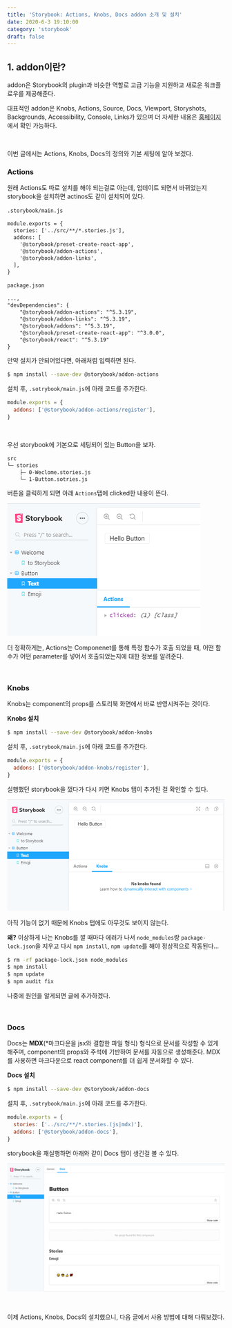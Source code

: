 ```yaml
---
title: 'Storybook: Actions, Knobs, Docs addon 소개 및 설치'
date: 2020-6-3 19:10:00
category: 'storybook'
draft: false
---
```


## 1. addon이란?

addon은 Storybook의 plugin과 비슷한 역할로 고급 기능을 지원하고 새로운 워크플로우를 제공해준다.

대표적인 addon은 Knobs, Actions, Source, Docs, Viewport, Storyshots, Backgrounds, Accessibility, Console, Links가 있으며 더 자세한 내용은 [홈페이지](https://storybook.js.org/addons/)에서 확인 가능하다.

<br>

이번 글에서는 Actions, Knobs, Docs의 정의와 기본 세팅에 알아 보겠다.

### Actions

원래 Actions도 따로 설치를 해야 되는걸로 아는데, 업데이트 되면서 바뀌었는지 storybook을 설치하면 actinos도 같이 설치되어 있다.

`.storybook/main.js`

```js{5}
module.exports = {
  stories: ['../src/**/*.stories.js'],
  addons: [
    '@storybook/preset-create-react-app',
    '@storybook/addon-actions',
    '@storybook/addon-links',
  ],
}
```

`package.json`

```json{5}
...,
"devDependencies": {
    "@storybook/addon-actions": "^5.3.19",
    "@storybook/addon-links": "^5.3.19",
    "@storybook/addons": "^5.3.19",
    "@storybook/preset-create-react-app": "^3.0.0",
    "@storybook/react": "^5.3.19"
}
```

만약 설치가 안되어있다면, 아래처럼 입력하면 된다.

```sh
$ npm install --save-dev @storybook/addon-actions
```

설치 후, `.sotrybook/main.js`에 아래 코드를 추가한다.

```js
module.exports = {
  addons: ['@storybook/addon-actions/register'],
}
```

<br>

우선 storybook에 기본으로 세팅되어 있는 Button을 보자.

```
src
└─ stories
    ├─ 0-Weclome.stories.js
    └─ 1-Button.sotries.js
```

버튼을 클릭하게 되면 아래 `Actions`탭에 clicked한 내용이 뜬다.

![actions](./images/02-01.png)

더 정확하게는, Actions는 Componenet를 통해 특정 함수가 호출 되었을 때, 어떤 함수가 어떤 parameter를 넣어서 호출되었는지에 대한 정보를 알려준다.

<br>

### Knobs

Knobs는 component의 props를 스토리북 화면에서 바로 반영시켜주는 것이다.

**Knobs 설치**

```sh
$ npm install --save-dev @storybook/addon-knobs
```

설치 후, `.sotrybook/main.js`에 아래 코드를 추가한다.

```js
module.exports = {
  addons: ['@storybook/addon-knobs/register'],
}
```

실행했던 storybook을 껐다가 다시 키면 Knobs 탭이 추가된 걸 확인할 수 있다.

![knobs](./images/02-02.png)

아직 기능이 없기 때문에 Knobs 탭에도 아무것도 보이지 않는다.

**왜?**
이상하게 나는 Knobs를 깔 때마다 에러가 나서
`node_modules`랑 `package-lock.json`을 지우고 다시 `npm install`, `npm update`를 해야 정상적으로 작동된다...

```sh
$ rm -rf package-lock.json node_modules
$ npm install
$ npm update
$ npm audit fix
```

나중에 원인을 알게되면 글에 추가하겠다.

<br>

### Docs

Docs는 **MDX**<span style="font-size: 14px">(\*마크다운을 jsx와 결합한 파일 형식)</span> 형식으로 문서를 작성할 수 있게 해주며, component의 props와 주석에 기반하여 문서를 자동으로 생성해준다.
MDX를 사용하면 마크다운으로 react component를 더 쉽게 문서화할 수 있다.

**Docs 설치**

```sh
$ npm install --save-dev @storybook/addon-docs
```

설치 후, `.sotrybook/main.js`에 아래 코드를 추가한다.

```js
module.exports = {
  stories: ['../src/**/*.stories.(js|mdx)'],
  addons: ['@storybook/addon-docs'],
}
```

storybook을 재실행하면 아래와 같이 Docs 탭이 생긴걸 볼 수 있다.

![docs](./images/02-03.png)

<br>

이제 Actions, Knobs, Docs의 설치했으니, 다음 글에서 사용 방법에 대해 다뤄보겠다.
